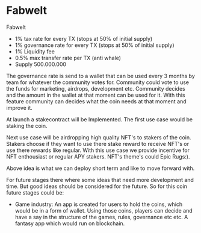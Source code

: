 # Fabwelt
Fabwelt

 - 1% tax rate for every TX (stops at 50% of initial supply)
 - 1% governance rate for every TX (stops at 50% of initial supply)
 - 1% Liquidity fee
 - 0.5% max transfer rate per TX (anti whale)
 - Supply 500.000.000

The governance rate is send to a wallet that can be used every 3 months by team for whatever the community votes for. Community could vote to use the funds for marketing, airdrops, development etc. Community decides and the amount in the wallet at that moment can be used for it. With this feature community can decides what the coin needs at that moment and improve it.

At launch a stakecontract will be Implemented. The first use case would be staking the coin.

Next use case will be airdropping high quality NFT's to stakers of the coin. Stakers choose if they want to use there stake reward to receive NFT's or use there rewards like regular. With this use case we provide incentive for NFT enthousiast or regular APY stakers. NFT's theme's could Epic Rugs:).

Above idea is what we can deploy short term and like to move forward with.

For future stages there where some ideas that need more development and time. But good ideas should be considered for the future. So for this coin future stages could be:

 - Game industry: An app is created for users to hold the coins, which would be in a form of wallet. Using those coins, players can decide and have a say in the structure of the games, rules, governance etc etc.
A fantasy app which would run on blockchain.
